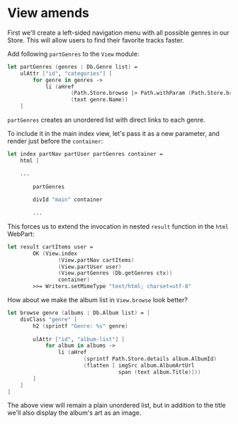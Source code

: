 # View amends

First we'll create a left-sided navigation menu with all possible genres in our Store. 
This will allow users to find their favorite tracks faster.

Add following `partGenres` to the `View` module:

```fsharp
let partGenres (genres : Db.Genre list) =
    ulAttr ["id", "categories"] [
        for genre in genres -> 
            li (aHref 
                    (Path.Store.browse |> Path.withParam (Path.Store.browseKey, genre.Name)) 
                    (text genre.Name))
    ]
```

`partGenres` creates an unordered list with direct links to each genre.

To include it in the main index view, let's pass it as a new parameter, and render just before the `container`:

```fsharp
let index partNav partUser partGenres container = 
    html [

    ...
    
        partGenres
    
        divId "main" container
        
        ...
```

This forces us to extend the invocation in nested `result` function in the `html` WebPart:

```fsharp
let result cartItems user =
        OK (View.index 
                (View.partNav cartItems) 
                (View.partUser user) 
                (View.partGenres (Db.getGenres ctx))
                container)
        >>= Writers.setMimeType "text/html; charset=utf-8"
```

How about we make the album list in `View.browse` look better?

```fsharp
let browse genre (albums : Db.Album list) = [
    divClass "genre" [ 
        h2 (sprintf "Genre: %s" genre)
    
        ulAttr ["id", "album-list"] [
            for album in albums ->
                li (aHref 
                        (sprintf Path.Store.details album.AlbumId) 
                        (flatten [ imgSrc album.AlbumArtUrl
                                   span (text album.Title)]))
        ]
    ]
]
```

The above view will remain a plain unordered list, but in addition to the title we'll also display the album's art as an image.